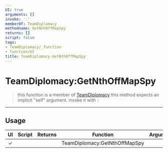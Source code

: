 ```yaml
---
UI: true
arguments: []
invoke: ':'
memberOf: TeamDiplomacy
methodname: GetNthOffMapSpy
returns: []
script: false
tags:
- TeamDiplomacy/_function
- function/UI
title: TeamDiplomacy.GetNthOffMapSpy
---
```

# TeamDiplomacy:GetNthOffMapSpy
> this function is a member of [TeamDiplomacy](civ-6/lua/TeamDiplomacy.md)
> this method expects an implicit "self" argument. invoke it with `:`
-----
## Usage
|  UI | Script | Returns | Function | Arguments |
|:---:|:------:|-------:|:--------:|:---------|
|✓| ||TeamDiplomacy:GetNthOffMapSpy||
